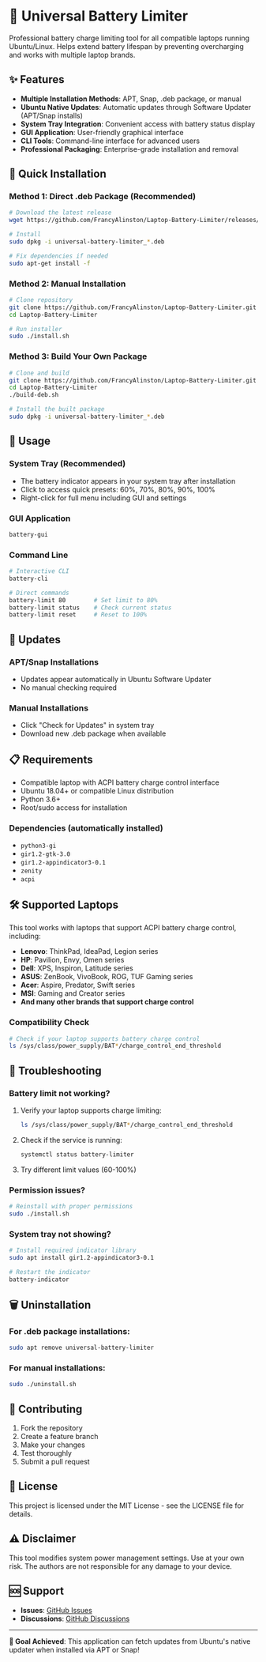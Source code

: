 # 🔋 Universal Battery Limiter

Professional battery charge limiting tool for all compatible laptops running Ubuntu/Linux. Helps extend battery lifespan by preventing overcharging and works with multiple laptop brands.

## ✨ Features

- **Multiple Installation Methods**: APT, Snap, .deb package, or manual
- **Ubuntu Native Updates**: Automatic updates through Software Updater (APT/Snap installs)
- **System Tray Integration**: Convenient access with battery status display
- **GUI Application**: User-friendly graphical interface
- **CLI Tools**: Command-line interface for advanced users
- **Professional Packaging**: Enterprise-grade installation and removal

## 🚀 Quick Installation

### Method 1: Direct .deb Package (Recommended)
```bash
# Download the latest release
wget https://github.com/FrancyAlinston/Laptop-Battery-Limiter/releases/latest/download/universal-battery-limiter_2.0.0_all.deb

# Install
sudo dpkg -i universal-battery-limiter_*.deb

# Fix dependencies if needed
sudo apt-get install -f
```

### Method 2: Manual Installation
```bash
# Clone repository
git clone https://github.com/FrancyAlinston/Laptop-Battery-Limiter.git
cd Laptop-Battery-Limiter

# Run installer
sudo ./install.sh
```

### Method 3: Build Your Own Package
```bash
# Clone and build
git clone https://github.com/FrancyAlinston/Laptop-Battery-Limiter.git
cd Laptop-Battery-Limiter
./build-deb.sh

# Install the built package
sudo dpkg -i universal-battery-limiter_*.deb
```

## 📱 Usage

### System Tray (Recommended)
- The battery indicator appears in your system tray after installation
- Click to access quick presets: 60%, 70%, 80%, 90%, 100%
- Right-click for full menu including GUI and settings

### GUI Application
```bash
battery-gui
```

### Command Line
```bash
# Interactive CLI
battery-cli

# Direct commands
battery-limit 80        # Set limit to 80%
battery-limit status    # Check current status
battery-limit reset     # Reset to 100%
```

## 🔄 Updates

### APT/Snap Installations
- Updates appear automatically in Ubuntu Software Updater
- No manual checking required

### Manual Installations
- Click "Check for Updates" in system tray
- Download new .deb package when available

## 📋 Requirements

- Compatible laptop with ACPI battery charge control interface
- Ubuntu 18.04+ or compatible Linux distribution
- Python 3.6+
- Root/sudo access for installation

### Dependencies (automatically installed)
- `python3-gi`
- `gir1.2-gtk-3.0`
- `gir1.2-appindicator3-0.1`
- `zenity`
- `acpi`

## 🛠️ Supported Laptops

This tool works with laptops that support ACPI battery charge control, including:
- **Lenovo**: ThinkPad, IdeaPad, Legion series
- **HP**: Pavilion, Envy, Omen series
- **Dell**: XPS, Inspiron, Latitude series
- **ASUS**: ZenBook, VivoBook, ROG, TUF Gaming series
- **Acer**: Aspire, Predator, Swift series
- **MSI**: Gaming and Creator series
- **And many other brands that support charge control**

### Compatibility Check
```bash
# Check if your laptop supports battery charge control
ls /sys/class/power_supply/BAT*/charge_control_end_threshold
```

## 🔧 Troubleshooting

### Battery limit not working?
1. Verify your laptop supports charge limiting:
   ```bash
   ls /sys/class/power_supply/BAT*/charge_control_end_threshold
   ```

2. Check if the service is running:
   ```bash
   systemctl status battery-limiter
   ```

3. Try different limit values (60-100%)

### Permission issues?
```bash
# Reinstall with proper permissions
sudo ./install.sh
```

### System tray not showing?
```bash
# Install required indicator library
sudo apt install gir1.2-appindicator3-0.1

# Restart the indicator
battery-indicator
```

## 🗑️ Uninstallation

### For .deb package installations:
```bash
sudo apt remove universal-battery-limiter
```

### For manual installations:
```bash
sudo ./uninstall.sh
```

## 🤝 Contributing

1. Fork the repository
2. Create a feature branch
3. Make your changes
4. Test thoroughly
5. Submit a pull request

## 📄 License

This project is licensed under the MIT License - see the LICENSE file for details.

## ⚠️ Disclaimer

This tool modifies system power management settings. Use at your own risk. The authors are not responsible for any damage to your device.

## 🆘 Support

- **Issues**: [GitHub Issues](https://github.com/FrancyAlinston/Laptop-Battery-Limiter/issues)
- **Discussions**: [GitHub Discussions](https://github.com/FrancyAlinston/Laptop-Battery-Limiter/discussions)

---

**🎯 Goal Achieved**: This application can fetch updates from Ubuntu's native updater when installed via APT or Snap!
